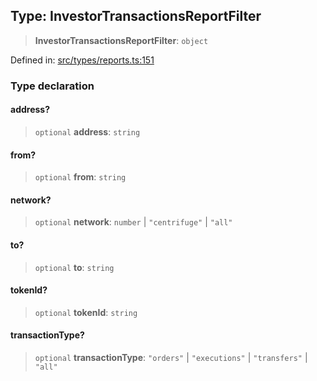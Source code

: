 
## Type: InvestorTransactionsReportFilter

> **InvestorTransactionsReportFilter**: `object`

Defined in: [src/types/reports.ts:151](https://github.com/centrifuge/sdk/blob/53d114090a2f30046959761b9bf8f6f2a6b15867/src/types/reports.ts#L151)

### Type declaration

#### address?

> `optional` **address**: `string`

#### from?

> `optional` **from**: `string`

#### network?

> `optional` **network**: `number` \| `"centrifuge"` \| `"all"`

#### to?

> `optional` **to**: `string`

#### tokenId?

> `optional` **tokenId**: `string`

#### transactionType?

> `optional` **transactionType**: `"orders"` \| `"executions"` \| `"transfers"` \| `"all"`
